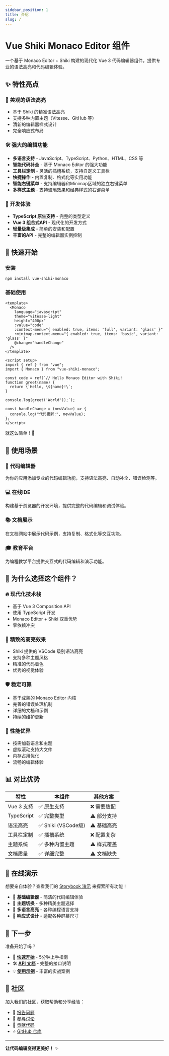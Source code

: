 ```yaml
---
sidebar_position: 1
title: 介绍
slug: /
---
```


# Vue Shiki Monaco Editor 组件

一个基于 Monaco Editor + Shiki 构建的现代化 Vue 3 代码编辑器组件，提供专业的语法高亮和代码编辑体验。

## ✨ 特性亮点

### 🎨 **美观的语法高亮**

- 基于 Shiki 的精准语法高亮
- 支持多种内置主题（Vitesse、GitHub 等）
- 清新的编辑器样式设计
- 完全响应式布局

### 🛠️ **强大的编辑功能**

- **多语言支持** - JavaScript、TypeScript、Python、HTML、CSS 等
- **智能代码补全** - 基于 Monaco Editor 的强大功能
- **工具栏定制** - 灵活的插槽系统，支持自定义工具栏
- **快捷操作** - 内置复制、格式化等实用功能
- **智能右键菜单** - 支持编辑器和Minimap区域的独立右键菜单
- **多样式主题** - 支持玻璃效果和经典样式的右键菜单

### 🚀 **开发体验**

- **TypeScript 原生支持** - 完整的类型定义
- **Vue 3 组合式API** - 现代化的开发方式
- **轻量级集成** - 简单的安装和配置
- **丰富的API** - 完整的编辑器实例控制

## 🏃 快速开始

### 安装

```bash
npm install vue-shiki-monaco
```

### 基础使用

```vue
<template>
  <Monaco
    language="javascript"
    theme="vitesse-light"
    height="400px"
    :value="code"
    :context-menu="{ enabled: true, items: 'full', variant: 'glass' }"
    :minimap-context-menu="{ enabled: true, items: 'basic', variant: 'glass' }"
    @change="handleChange"
  />
</template>

<script setup>
import { ref } from "vue";
import { Monaco } from "vue-shiki-monaco";

const code = ref(`// Hello Monaco Editor with Shiki!
function greet(name) {
  return \`Hello, \${name}!\`;
}

console.log(greet('World'));`);

const handleChange = (newValue) => {
  console.log("代码更新:", newValue);
};
</script>
```

就这么简单！🎉

## 🎯 使用场景

### 📝 **代码编辑器**

为你的应用添加专业的代码编辑功能，支持语法高亮、自动补全、错误检测等。

### 💻 **在线IDE**

构建基于浏览器的开发环境，提供完整的代码编辑和调试体验。

### 📚 **文档展示**

在文档网站中展示代码示例，支持复制、格式化等交互功能。

### 🎓 **教育平台**

为编程教学平台提供交互式的代码编辑和演示功能。

## 🌟 为什么选择这个组件？

### 🔥 **现代化技术栈**

- 基于 Vue 3 Composition API
- 使用 TypeScript 开发
- Monaco Editor + Shiki 双重优势
- 零依赖冲突

### 🎨 **精致的高亮效果**

- Shiki 提供的 VSCode 级别语法高亮
- 支持多种主题风格
- 精准的代码着色
- 优秀的视觉体验

### 🛡️ **稳定可靠**

- 基于成熟的 Monaco Editor 内核
- 完善的错误处理机制
- 详细的文档和示例
- 持续的维护更新

### 🚀 **性能优异**

- 按需加载语言和主题
- 虚拟滚动支持大文件
- 内存占用优化
- 流畅的编辑体验

## 📊 对比优势

| 特性       | 本组件              | 其他方案    |
| ---------- | ------------------- | ----------- |
| Vue 3 支持 | ✅ 原生支持         | ❌ 需要适配 |
| TypeScript | ✅ 完整类型         | ⚠️ 部分支持 |
| 语法高亮   | ✅ Shiki (VSCode级) | ⚠️ 基础高亮 |
| 工具栏定制 | ✅ 插槽系统         | ❌ 配置复杂 |
| 主题系统   | ✅ 多种内置主题     | ⚠️ 样式覆盖 |
| 文档质量   | ✅ 详细完整         | ⚠️ 文档缺失 |

## 🎪 在线演示

想要亲自体验？查看我们的 [Storybook 演示](https://lisentowind.github.io/vue-shiki-monaco-playground/?path=/story/example-monaco-editor--default) 来探索所有功能！

- 🔗 **基础编辑器** - 简洁的代码编辑体验
- 🎨 **主题切换** - 多种精美主题选择
- 🌈 **多语言高亮** - 各种编程语言支持
- 📱 **响应式设计** - 适配各种屏幕尺寸

## 🚀 下一步

准备开始了吗？

- 📖 **[快速开始](./getting-started)** - 5分钟上手指南
- 🛠️ **[API 文档](./api)** - 完整的接口说明
- 💡 **[使用示例](./examples)** - 丰富的实战案例

## 🤝 社区

加入我们的社区，获取帮助和分享经验：

- 🐛 [报告问题](https://github.com/lisentowind/vue-shiki-monaco/issues)
- 💬 [参与讨论](https://github.com/lisentowind/vue-shiki-monaco/discussions)
- 📝 [贡献代码](https://github.com/lisentowind/vue-shiki-monaco/pulls)
- ⭐ [GitHub 仓库](https://github.com/lisentowind/vue-shiki-monaco)

---

**让代码编辑变得更美好！** ✨
